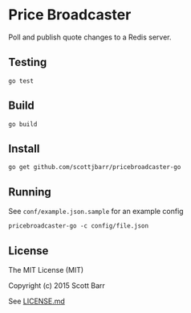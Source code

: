 # Price Broadcaster

Poll and publish quote changes to a Redis server.

## Testing

    go test

## Build

    go build

## Install

    go get github.com/scottjbarr/pricebroadcaster-go

## Running

See `conf/example.json.sample` for an example config

    pricebroadcaster-go -c config/file.json

## License

The MIT License (MIT)

Copyright (c) 2015 Scott Barr

See [LICENSE.md](LICENSE.md)
